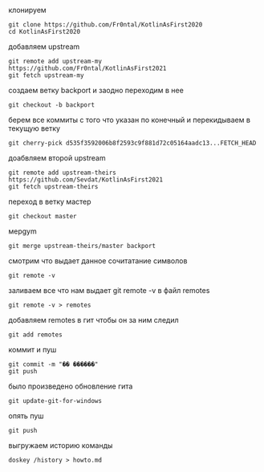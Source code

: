 клонируем
```
git clone https://github.com/Fr0ntal/KotlinAsFirst2020
cd KotlinAsFirst2020
```
добавляем upstream
```
git remote add upstream-my https://github.com/Fr0ntal/KotlinAsFirst2021
git fetch upstream-my
```
создаем ветку backport и заодно переходим в нее
```
git checkout -b backport
```
берем все коммиты с того что указан по конечный и перекидываем в текущую ветку


```
git cherry-pick d535f3592006b8f2593c9f881d72c05164aadc13...FETCH_HEAD
```
доабвляем второй upstream
```
git remote add upstream-theirs https://github.com/Sevdat/KotlinAsFirst2021
git fetch upstream-theirs
```
переход в ветку мастер
```
git checkout master
```
мерgym
```
git merge upstream-theirs/master backport
```
смотрим что выдает данное сочитатание символов
```
git remote -v
```
заливаем все что нам выдает git remote -v в файл remotes
```
git remote -v > remotes
```
добавляем remotes в гит чтобы он за ним следил
```
git add remotes
```
коммит и пуш
```
git commit -m "�� ������"
git push
```
было произведено обновление гита
```
git update-git-for-windows
```
опять пуш
```
git push
```
выгружаем историю команды 
```
doskey /history > howto.md
```
